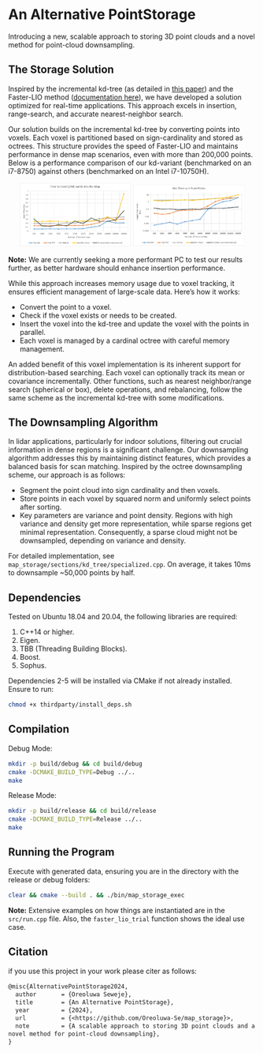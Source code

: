 # An Alternative PointStorage

Introducing a new, scalable approach to storing 3D point clouds and a novel method for point-cloud downsampling.

## The Storage Solution

Inspired by the incremental kd-tree (as detailed in [this paper](https://arxiv.org/abs/2102.10808)) and the Faster-LIO method ([documentation here](https://github.com/gaoxiang12/faster-lio/blob/main/doc/faster-lio.pdf)), we have developed a solution optimized for real-time applications. This approach excels in insertion, range-search, and accurate nearest-neighbor search.

Our solution builds on the incremental kd-tree by converting points into voxels. Each voxel is partitioned based on sign-cardinality and stored as octrees. This structure provides the speed of Faster-LIO and maintains performance in dense map scenarios, even with more than 200,000 points. Below is a performance comparison of our kd-variant (benchmarked on an i7-8750) against others (benchmarked on an Intel i7-10750H).

<p align="center">
  <img src="images/insertion.png" alt="Insertion comparison" width="45%">
  <img src="images/knn.png" alt="Knn comparison" width="45%">
</p>

**Note:** We are currently seeking a more performant PC to test our results further, as better hardware should enhance insertion performance.

While this approach increases memory usage due to voxel tracking, it ensures efficient management of large-scale data. Here’s how it works:

- Convert the point to a voxel.
- Check if the voxel exists or needs to be created.
- Insert the voxel into the kd-tree and update the voxel with the points in parallel.
- Each voxel is managed by a cardinal octree with careful memory management.

An added benefit of this voxel implementation is its inherent support for distribution-based searching. Each voxel can optionally track its mean or covariance incrementally. Other functions, such as nearest neighbor/range search (spherical or box), delete operations, and rebalancing, follow the same scheme as the incremental kd-tree with some modifications.

## The Downsampling Algorithm

In lidar applications, particularly for indoor solutions, filtering out crucial information in dense regions is a significant challenge. Our downsampling algorithm addresses this by maintaining distinct features, which provides a balanced basis for scan matching. Inspired by the octree downsampling scheme, our approach is as follows:

- Segment the point cloud into sign cardinality and then voxels.
- Store points in each voxel by squared norm and uniformly select points after sorting.
- Key parameters are variance and point density. Regions with high variance and density get more representation, while sparse regions get minimal representation. Consequently, a sparse cloud might not be downsampled, depending on variance and density.

For detailed implementation, see `map_storage/sections/kd_tree/specialized.cpp`. On average, it takes 10ms to downsample ~50,000 points by half.

## Dependencies

Tested on Ubuntu 18.04 and 20.04, the following libraries are required:

1. C++14 or higher.
2. Eigen.
3. TBB (Threading Building Blocks).
4. Boost.
5. Sophus.

Dependencies 2-5 will be installed via CMake if not already installed. Ensure to run:

```sh
chmod +x thirdparty/install_deps.sh
```

## Compilation

Debug Mode:

```sh
mkdir -p build/debug && cd build/debug
cmake -DCMAKE_BUILD_TYPE=Debug ../..
make

```

Release Mode:

```sh
mkdir -p build/release && cd build/release
cmake -DCMAKE_BUILD_TYPE=Release ../..
make

```

## Running the Program

Execute with generated data, ensuring you are in the directory with the release or debug folders:

```sh
clear && cmake --build . && ./bin/map_storage_exec


```

**Note:** Extensive examples on how things are instantiated are in the `src/run.cpp` file. Also, the `faster_lio_trial` function shows the ideal use case.

## Citation

if you use this project in your work please citer as follows:

```
@misc{AlternativePointStorage2024,
  author       = {Oreoluwa Seweje},
  title        = {An Alternative PointStorage},
  year         = {2024},
  url          = {<https://github.com/Oreoluwa-Se/map_storage}>,
  note         = {A scalable approach to storing 3D point clouds and a novel method for point-cloud downsampling},
}
```
